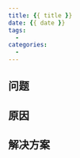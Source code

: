 ```yaml
---
title: {{ title }}
date: {{ date }}
tags:
  - 
categories:
  - 
---
```


## 问题

<!--more-->

## 原因

## 解决方案